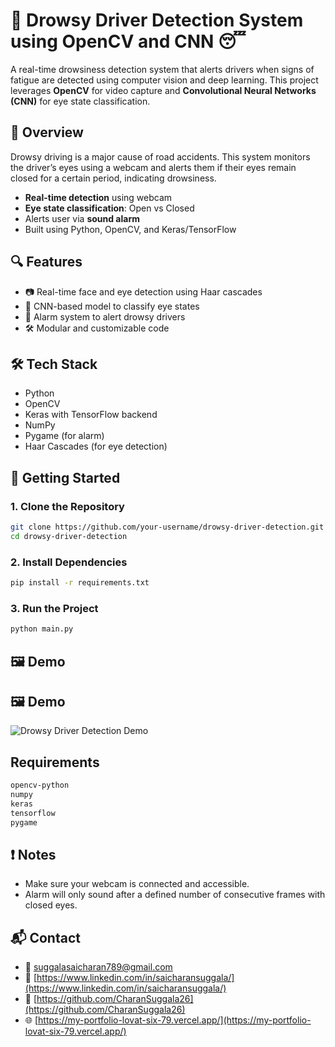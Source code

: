 # 🚗 Drowsy Driver Detection System using OpenCV and CNN 😴

A real-time drowsiness detection system that alerts drivers when signs of fatigue are detected using computer vision and deep learning. This project leverages **OpenCV** for video capture and **Convolutional Neural Networks (CNN)** for eye state classification.


## 🧠 Overview

Drowsy driving is a major cause of road accidents. This system monitors the driver’s eyes using a webcam and alerts them if their eyes remain closed for a certain period, indicating drowsiness.

- **Real-time detection** using webcam
- **Eye state classification**: Open vs Closed
- Alerts user via **sound alarm**
- Built using Python, OpenCV, and Keras/TensorFlow


## 🔍 Features

- 📷 Real-time face and eye detection using Haar cascades
- 🤖 CNN-based model to classify eye states
- 🔔 Alarm system to alert drowsy drivers
- 🛠 Modular and customizable code



## 🛠️ Tech Stack

- Python
- OpenCV
- Keras with TensorFlow backend
- NumPy
- Pygame (for alarm)
- Haar Cascades (for eye detection)




## 🚀 Getting Started

### 1. Clone the Repository

```bash
git clone https://github.com/your-username/drowsy-driver-detection.git
cd drowsy-driver-detection
```
### 2. Install Dependencies
```bash
pip install -r requirements.txt
```
### 3. Run the Project
```bash
python main.py
```

## 🖼️ Demo

## 🖼️ Demo

![Drowsy Driver Detection Demo](https://github.com/CharanSuggala26/DrowsyDriverDetection/blob/main/Drowsy2-ezgif.com-video-to-gif-converter.gif)




## Requirements
  ```bash
opencv-python
numpy
keras
tensorflow
pygame
  ```

## ❗ Notes

- Make sure your webcam is connected and accessible.  
- Alarm will only sound after a defined number of consecutive frames with closed eyes.



## 📬 Contact

- 📧 [suggalasaicharan789@gmail.com](mailto:suggalasaicharan789@gmail.com)
- 💼 [https://www.linkedin.com/in/saicharansuggala/](https://www.linkedin.com/in/saicharansuggala/)
- 🐙 [https://github.com/CharanSuggala26](https://github.com/CharanSuggala26)
- 🌐 [https://my-portfolio-lovat-six-79.vercel.app/](https://my-portfolio-lovat-six-79.vercel.app/)



